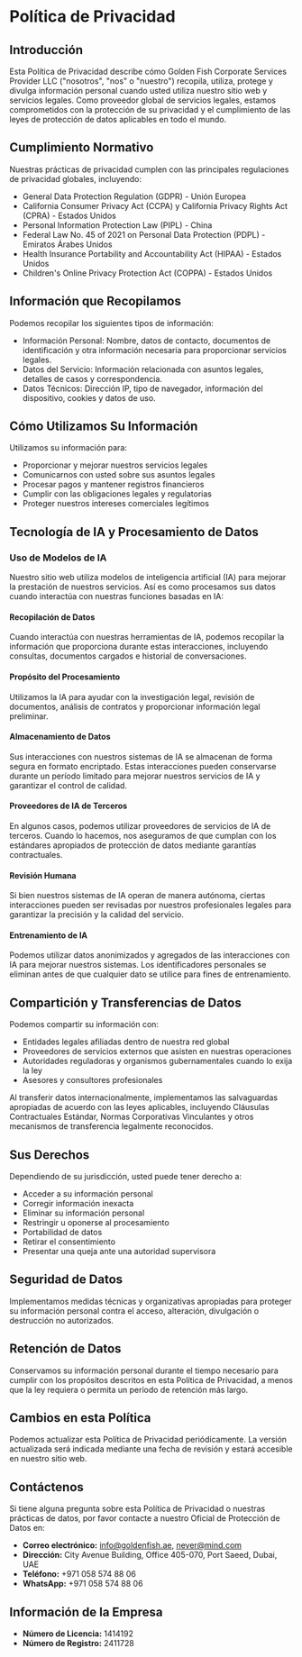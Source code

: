 # Política de Privacidad

## Introducción

Esta Política de Privacidad describe cómo Golden Fish Corporate Services Provider LLC ("nosotros", "nos" o "nuestro") recopila, utiliza, protege y divulga información personal cuando usted utiliza nuestro sitio web y servicios legales. Como proveedor global de servicios legales, estamos comprometidos con la protección de su privacidad y el cumplimiento de las leyes de protección de datos aplicables en todo el mundo.

## Cumplimiento Normativo

Nuestras prácticas de privacidad cumplen con las principales regulaciones de privacidad globales, incluyendo:

- General Data Protection Regulation (GDPR) - Unión Europea
- California Consumer Privacy Act (CCPA) y California Privacy Rights Act (CPRA) - Estados Unidos
- Personal Information Protection Law (PIPL) - China
- Federal Law No. 45 of 2021 on Personal Data Protection (PDPL) - Emiratos Árabes Unidos
- Health Insurance Portability and Accountability Act (HIPAA) - Estados Unidos
- Children's Online Privacy Protection Act (COPPA) - Estados Unidos

## Información que Recopilamos

Podemos recopilar los siguientes tipos de información:

- Información Personal: Nombre, datos de contacto, documentos de identificación y otra información necesaria para proporcionar servicios legales.
- Datos del Servicio: Información relacionada con asuntos legales, detalles de casos y correspondencia.
- Datos Técnicos: Dirección IP, tipo de navegador, información del dispositivo, cookies y datos de uso.

## Cómo Utilizamos Su Información

Utilizamos su información para:

- Proporcionar y mejorar nuestros servicios legales
- Comunicarnos con usted sobre sus asuntos legales
- Procesar pagos y mantener registros financieros
- Cumplir con las obligaciones legales y regulatorias
- Proteger nuestros intereses comerciales legítimos

## Tecnología de IA y Procesamiento de Datos

### Uso de Modelos de IA

Nuestro sitio web utiliza modelos de inteligencia artificial (IA) para mejorar la prestación de nuestros servicios. Así es como procesamos sus datos cuando interactúa con nuestras funciones basadas en IA:

#### Recopilación de Datos

Cuando interactúa con nuestras herramientas de IA, podemos recopilar la información que proporciona durante estas interacciones, incluyendo consultas, documentos cargados e historial de conversaciones.

#### Propósito del Procesamiento

Utilizamos la IA para ayudar con la investigación legal, revisión de documentos, análisis de contratos y proporcionar información legal preliminar.

#### Almacenamiento de Datos

Sus interacciones con nuestros sistemas de IA se almacenan de forma segura en formato encriptado. Estas interacciones pueden conservarse durante un período limitado para mejorar nuestros servicios de IA y garantizar el control de calidad.

#### Proveedores de IA de Terceros

En algunos casos, podemos utilizar proveedores de servicios de IA de terceros. Cuando lo hacemos, nos aseguramos de que cumplan con los estándares apropiados de protección de datos mediante garantías contractuales.

#### Revisión Humana

Si bien nuestros sistemas de IA operan de manera autónoma, ciertas interacciones pueden ser revisadas por nuestros profesionales legales para garantizar la precisión y la calidad del servicio.

#### Entrenamiento de IA

Podemos utilizar datos anonimizados y agregados de las interacciones con IA para mejorar nuestros sistemas. Los identificadores personales se eliminan antes de que cualquier dato se utilice para fines de entrenamiento.

## Compartición y Transferencias de Datos

Podemos compartir su información con:

- Entidades legales afiliadas dentro de nuestra red global
- Proveedores de servicios externos que asisten en nuestras operaciones
- Autoridades reguladoras y organismos gubernamentales cuando lo exija la ley
- Asesores y consultores profesionales

Al transferir datos internacionalmente, implementamos las salvaguardas apropiadas de acuerdo con las leyes aplicables, incluyendo Cláusulas Contractuales Estándar, Normas Corporativas Vinculantes y otros mecanismos de transferencia legalmente reconocidos.

## Sus Derechos

Dependiendo de su jurisdicción, usted puede tener derecho a:

- Acceder a su información personal
- Corregir información inexacta
- Eliminar su información personal
- Restringir u oponerse al procesamiento
- Portabilidad de datos
- Retirar el consentimiento
- Presentar una queja ante una autoridad supervisora

## Seguridad de Datos

Implementamos medidas técnicas y organizativas apropiadas para proteger su información personal contra el acceso, alteración, divulgación o destrucción no autorizados.

## Retención de Datos

Conservamos su información personal durante el tiempo necesario para cumplir con los propósitos descritos en esta Política de Privacidad, a menos que la ley requiera o permita un período de retención más largo.

## Cambios en esta Política

Podemos actualizar esta Política de Privacidad periódicamente. La versión actualizada será indicada mediante una fecha de revisión y estará accesible en nuestro sitio web.

## Contáctenos

Si tiene alguna pregunta sobre esta Política de Privacidad o nuestras prácticas de datos, por favor contacte a nuestro Oficial de Protección de Datos en:

- **Correo electrónico:** info@goldenfish.ae, never@mind.com
- **Dirección:** City Avenue Building, Office 405-070, Port Saeed, Dubai, UAE
- **Teléfono:** +971 058 574 88 06
- **WhatsApp:** +971 058 574 88 06

## Información de la Empresa

- **Número de Licencia:** 1414192
- **Número de Registro:** 2411728

<ContactFormModalNav  buttonClass="alt"/>